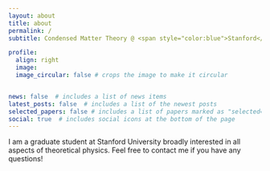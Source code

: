 ```yaml
---
layout: about
title: about
permalink: /
subtitle: Condensed Matter Theory @ <span style="color:blue">Stanford</span>.

profile:
  align: right
  image: 
  image_circular: false # crops the image to make it circular


news: false  # includes a list of news items
latest_posts: false  # includes a list of the newest posts
selected_papers: false # includes a list of papers marked as "selected={true}"
social: true  # includes social icons at the bottom of the page
---
```


I am a graduate student at Stanford University broadly interested in all aspects of theoretical physics. Feel free to contact me if you have any questions!

